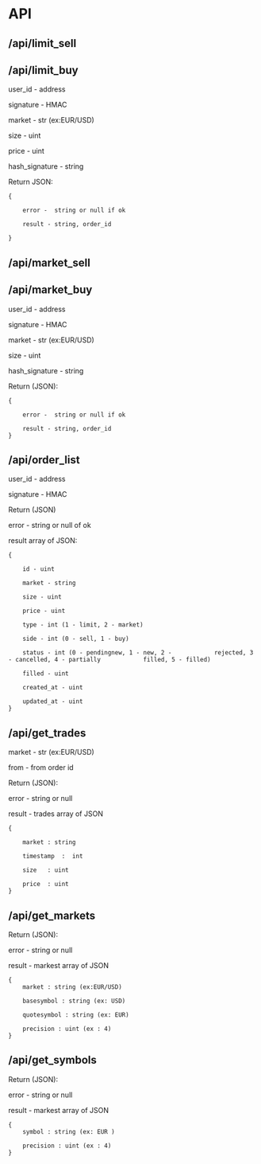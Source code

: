 # API 

## /api/limit_sell
## /api/limit_buy

user_id - address

signature - HMAC

market - str (ex:EUR/USD)

size - uint

price - uint

hash_signature - string

Return JSON:
```
{

    error -  string or null if ok

    result - string, order_id 

}
```

## /api/market_sell
## /api/market_buy

user_id - address

signature - HMAC

market - str (ex:EUR/USD)

size - uint

hash_signature - string

Return (JSON):
```
{

    error -  string or null if ok

    result - string, order_id 
}
```

## /api/order_list
user_id - address

signature - HMAC

Return (JSON)

error  - string or null of ok

result array of JSON:
```
{
    
    id - uint

    market - string

    size - uint
    
    price - uint
    
    type - int (1 - limit, 2 - market)
    
    side - int (0 - sell, 1 - buy)
    
    status - int (0 - pendingnew, 1 - new, 2 -            rejected, 3 - cancelled, 4 - partially            filled, 5 - filled)

    filled - uint

    created_at - uint

    updated_at - uint 
}
```


## /api/get_trades

market - str (ex:EUR/USD)

from - from order id

Return (JSON):

error - string or null

result - trades array of JSON
```
{

    market : string

    timestamp  :  int
	
    size   : uint
    
    price  : uint
}
```


## /api/get_markets


Return (JSON):

error - string or null

result - markest array of JSON
```
{
    market : string (ex:EUR/USD)

    basesymbol : string (ex: USD)

    quotesymbol : string (ex: EUR)

    precision : uint (ex : 4)
}
```


## /api/get_symbols


Return (JSON):

error - string or null

result - markest array of JSON
```
{
    symbol : string (ex: EUR )

    precision : uint (ex : 4)
}
```